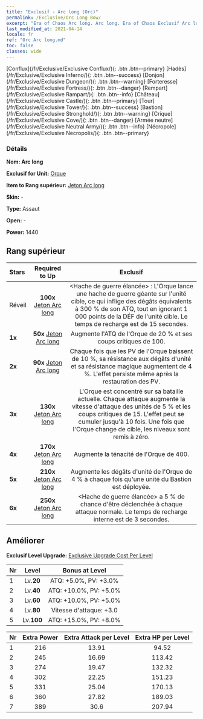 ```yaml
---
title: "Exclusif - Arc long (Orc)"
permalink: /Exclusive/Orc Long Bow/
excerpt: "Era of Chaos Arc long. Arc long. Era of Chaos Exclusif Arc long. Orque Exclusif."
last_modified_at: 2021-04-14
locale: fr
ref: "Orc Arc long.md"
toc: false
classes: wide
---
```

 [Conflux](/fr/Exclusive/Exclusive Conflux/){: .btn .btn--primary} [Hadès](/fr/Exclusive/Exclusive Inferno/){: .btn .btn--success} [Donjon](/fr/Exclusive/Exclusive Dungeon/){: .btn .btn--warning} [Forteresse](/fr/Exclusive/Exclusive Fortress/){: .btn .btn--danger} [Rempart](/fr/Exclusive/Exclusive Rampart/){: .btn .btn--info} [Château](/fr/Exclusive/Exclusive Castle/){: .btn .btn--primary} [Tour](/fr/Exclusive/Exclusive Tower/){: .btn .btn--success} [Bastion](/fr/Exclusive/Exclusive Stronghold/){: .btn .btn--warning} [Crique](/fr/Exclusive/Exclusive Cove/){: .btn .btn--danger} [Armée neutre](/fr/Exclusive/Exclusive Neutral Army/){: .btn .btn--info} [Nécropole](/fr/Exclusive/Exclusive Necropolis/){: .btn .btn--primary} 

### Détails
 **Nom: Arc long** 

 **Exclusif for Unit:** [Orque](/fr/units/Orc/) 

 **Item to Rang supérieur:** [Jeton Arc long](/fr/Items/con_914/)

 **Skin:** -

 **Type:** Assaut

 **Open:** -

 **Power:** 1440

## Rang supérieur

  |     Stars    |  Required to Up | Exclusif |
  |:-------------|:---------------:|:---------------:|
  |  Réveil  | **100x** [Jeton Arc long](/fr/Items/con_914/) | <Hache de guerre élancée> : L'Orque lance une hache de guerre géante sur l'unité cible, ce qui inflige des dégâts équivalents à 300 % de son ATQ, tout en ignorant 1 000 points de la DÉF de l'unité cible. Le temps de recharge est de 15 secondes. |
  | **1x** <i class="fas fa-star"/> | **50x** [Jeton Arc long](/fr/Items/con_914/) | Augmente l'ATQ de l'Orque de 20 % et ses coups critiques de 100. |
  | **2x** <i class="fas fa-star"/> | **90x** [Jeton Arc long](/fr/Items/con_914/) | Chaque fois que les PV de l'Orque baissent de 10 %, sa résistance aux dégâts d'unité et sa résistance magique augmentent de 4 %. L'effet persiste même après la restauration des PV. |
  | **3x** <i class="fas fa-star"/> | **130x** [Jeton Arc long](/fr/Items/con_914/) | L'Orque est concentré sur sa bataille actuelle. Chaque attaque augmente la vitesse d'attaque des unités de 5 % et les coups critiques de 15. L'effet peut se cumuler jusqu'à 10 fois. Une fois que l'Orque change de cible, les niveaux sont remis à zéro. |
  | **4x** <i class="fas fa-star"/> | **170x** [Jeton Arc long](/fr/Items/con_914/) | Augmente la ténacité de l'Orque de 400. |
  | **5x** <i class="fas fa-star"/> | **210x** [Jeton Arc long](/fr/Items/con_914/) | Augmente les dégâts d'unité de l'Orque de 4 % à chaque fois qu'une unité du Bastion est déployée. |
  | **6x** <i class="fas fa-star"/> | **250x** [Jeton Arc long](/fr/Items/con_914/) | <Hache de guerre élancée> a 5 % de chance d'être déclenchée à chaque attaque normale. Le temps de recharge interne est de 3 secondes. |


## Améliorer
 **Exclusif Level Upgrade:** [Exclusive Upgrade Cost Per Level](/Exclusive/ExclusiveUpgradeCostPerLevel/)

  |  Nr  |   Level  | Bonus at Level |
  |:-----|:--------:|:--------------:|
  | 1 | Lv.**20** | ATQ: +5.0%, PV: +3.0% |
  | 2 | Lv.**40** | ATQ: +10.0%, PV: +5.0% |
  | 3 | Lv.**60** | ATQ: +10.0%, PV: +5.0% |
  | 4 | Lv.**80** | Vitesse d'attaque: +3.0 |
  | 5 | Lv.**100** | ATQ: +15.0%, PV: +8.0% |


  |  Nr  |  Extra Power | Extra Attack per Level | Extra HP per Level |
  |:-----|:--------:|:--------:|:--------:|
  | 1 | 216 | 13.91 | 94.52 |
  | 2 | 245 | 16.69 | 113.42 |
  | 3 | 274 | 19.47 | 132.32 |
  | 4 | 302 | 22.25 | 151.23 |
  | 5 | 331 | 25.04 | 170.13 |
  | 6 | 360 | 27.82 | 189.03 |
  | 7 | 389 | 30.6 | 207.94 |


